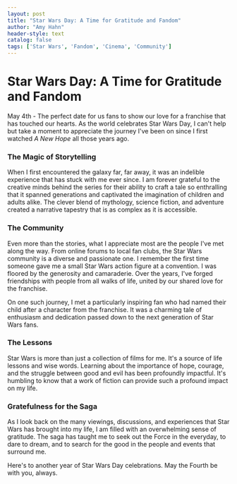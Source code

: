 ```yaml
---
layout: post
title: "Star Wars Day: A Time for Gratitude and Fandom"
author: "Amy Hahn"
header-style: text
catalog: false
tags: ['Star Wars', 'Fandom', 'Cinema', 'Community']
---
```


# Star Wars Day: A Time for Gratitude and Fandom  

May 4th - The perfect date for us fans to show our love for a franchise that has touched our hearts. As the world celebrates Star Wars Day, I can't help but take a moment to appreciate the journey I've been on since I first watched *A New Hope* all those years ago.  

### The Magic of Storytelling  

When I first encountered the galaxy far, far away, it was an indelible experience that has stuck with me ever since. I am forever grateful to the creative minds behind the series for their ability to craft a tale so enthralling that it spanned generations and captivated the imagination of children and adults alike. The clever blend of mythology, science fiction, and adventure created a narrative tapestry that is as complex as it is accessible.  

### The Community  

Even more than the stories, what I appreciate most are the people I've met along the way. From online forums to local fan clubs, the Star Wars community is a diverse and passionate one. I remember the first time someone gave me a small Star Wars action figure at a convention. I was floored by the generosity and camaraderie. Over the years, I've forged friendships with people from all walks of life, united by our shared love for the franchise.  

On one such journey, I met a particularly inspiring fan who had named their child after a character from the franchise. It was a charming tale of enthusiasm and dedication passed down to the next generation of Star Wars fans.  

### The Lessons  

Star Wars is more than just a collection of films for me. It's a source of life lessons and wise words. Learning about the importance of hope, courage, and the struggle between good and evil has been profoundly impactful. It's humbling to know that a work of fiction can provide such a profound impact on my life.  

### Gratefulness for the Saga  

As I look back on the many viewings, discussions, and experiences that Star Wars has brought into my life, I am filled with an overwhelming sense of gratitude. The saga has taught me to seek out the Force in the everyday, to dare to dream, and to search for the good in the people and events that surround me.   

Here's to another year of Star Wars Day celebrations. May the Fourth be with you, always.  
